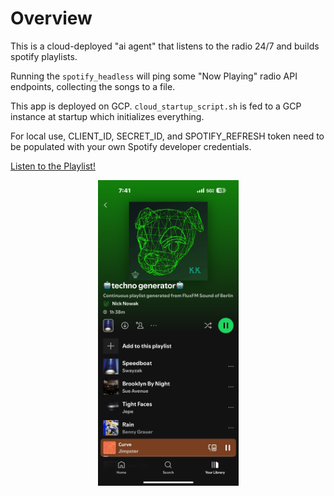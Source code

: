 <h1>Overview</h1>
This is a cloud-deployed "ai agent" that listens to the radio 24/7 and builds spotify playlists.

Running the `spotify_headless` will ping some "Now Playing" radio API endpoints, collecting the songs to a file.

This app is deployed on GCP. `cloud_startup_script.sh` is fed to a GCP instance at startup which initializes everything.

For local use, CLIENT_ID, SECRET_ID, and SPOTIFY_REFRESH token need to be populated with your own Spotify developer credentials. 

<a href="https://open.spotify.com/playlist/3Oof1Q9vwZpJrj0L9ohkOc">Listen to the Playlist!</a>
<p align="center">
  <img src="example.png" alt="A continuously generated Spotify playlist from FluxFM Sound of Berlin" width="225px" />
</p>
